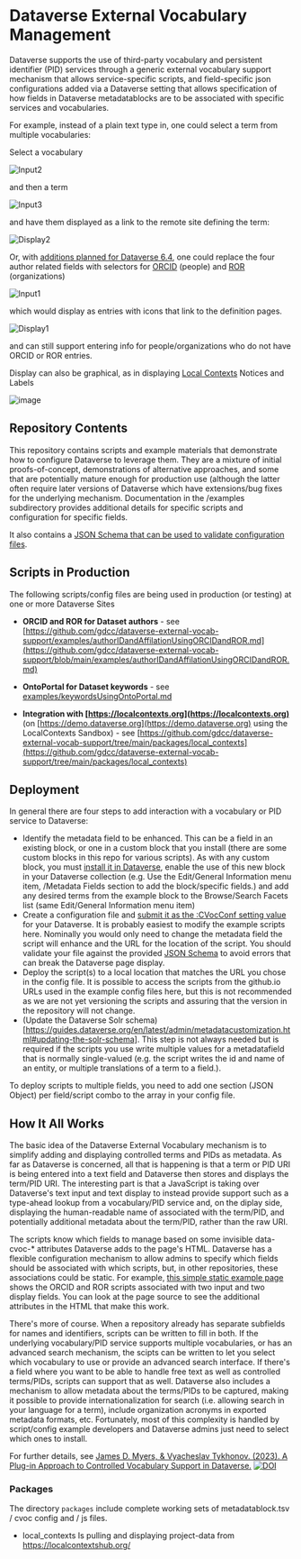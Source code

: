 # Dataverse External Vocabulary Management

Dataverse supports the use of third-party vocabulary and persistent identifier (PID) services through a generic external vocabulary support mechanism that allows service-specific scripts, and field-specific json configurations added via a Dataverse setting that allows specification of how fields in Dataverse metadatablocks are to be associated with specific services and vocabularies.

For example, instead of a plain text type in, one could select a term from multiple vocabularies:

Select a vocabulary

![Input2](https://github.com/user-attachments/assets/e984acc4-de04-49f7-8397-a7f2c4fc70f5)

and then a term

![Input3](https://github.com/user-attachments/assets/de48f382-4d74-4e75-aa29-a76853e88eba)

and have them displayed as a link to the remote site defining the term:

![Display2](https://github.com/user-attachments/assets/27aab9fe-c876-4ab6-8d74-eb6cc29274c4)

Or, with [additions planned for Dataverse 6.4](https://github.com/IQSS/dataverse/pull/10712), one could replace the four author related fields with selectors for [ORCID](https://orcid.org) (people) and [ROR](https://ror.org) (organizations)

![Input1](https://github.com/user-attachments/assets/b0f724e1-952b-4d48-8f89-8f046d797ce8)

which would display as entries with icons that link to the definition pages.

![Display1](https://github.com/user-attachments/assets/67fd166e-855b-4044-8dfd-d2ae0ccbfed5)

and can still support entering info for people/organizations who do not have ORCID or ROR entries.

Display can also be graphical, as in displaying [Local Contexts](https://localcontexts.org/) Notices and Labels

![image](https://github.com/user-attachments/assets/87aab5b1-6aca-49b1-8f7a-1e253932650d)

## Repository Contents

This repository contains scripts and example materials that demonstrate how to configure Dataverse to leverage them. They are a mixture of initial proofs-of-concept, demonstrations of alternative approaches, and some that are potentially mature enough for production use (although the latter often require later versions of Dataverse which have extensions/bug fixes for the underlying mechanism. Documentation in the /examples subdirectory provides additional details for specific scripts and configuration for specific fields.

It also contains a [JSON Schema that can be used to validate configuration files](https://github.com/gdcc/dataverse-external-vocab-support/blob/main/examples/config/demo/CVocConf.schema.json).

## Scripts in Production

The following scripts/config files are being used in production (or testing) at one or more Dataverse Sites

* **ORCID and ROR for Dataset authors** - see [https://github.com/gdcc/dataverse-external-vocab-support/examples/authorIDandAffilationUsingORCIDandROR.md](https://github.com/gdcc/dataverse-external-vocab-support/blob/main/examples/authorIDandAffilationUsingORCIDandROR.md)

* **OntoPortal for Dataset keywords** - see [examples/keywordsUsingOntoPortal.md](examples/keywordsUsingOntoPortal.md)

* **Integration with [https://localcontexts.org](https://localcontexts.org)** (on [https://demo.dataverse.org](https://demo.dataverse.org) using the LocalContexts Sandbox) - see [https://github.com/gdcc/dataverse-external-vocab-support/tree/main/packages/local_contexts](https://github.com/gdcc/dataverse-external-vocab-support/tree/main/packages/local_contexts)

## Deployment

In general there are four steps to add interaction with a vocabulary or PID service to Dataverse:

* Identify the metadata field to be enhanced. This can be a field in an existing block, or one in a custom block that you install (there are some custom blocks in this repo for various scripts). As with any custom block, you must [install it in Dataverse](https://guides.dataverse.org/en/latest/admin/metadatacustomization.html#metadata-block-setup), enable the use of this new block in your Dataverse collection (e.g. Use the Edit/General Information menu item, /Metadata Fields section to add the block/specific fields.) and add any desired terms from the example block to the Browse/Search Facets list (same Edit/General Information menu item)
* Create a configuration file and [submit it as the :CVocConf setting value](https://guides.dataverse.org/en/latest/installation/config.html#cvocconf) for your Dataverse. It is probably easiest to modify the example scripts here. Nominally you would only need to change the metadata field the script will enhance and the URL for the location of the script. You should validate your file against the provided [JSON Schema](https://guides.dataverse.org/en/latest/installation/config.html#cvocconf) to avoid errors that can break the Dataverse page display.
* Deploy the script(s) to a local location that matches the URL you chose in the config file. It is possible to access the scripts from the github.io URLs used in the example config files here, but this is not recommended as we are not yet versioning the scripts and assuring that the version in the repository will not change.
* (Update the Dataverse Solr schema)[https://guides.dataverse.org/en/latest/admin/metadatacustomization.html#updating-the-solr-schema]. This step is not always needed but is required if the scripts you use write multiple values for a metadatafield that is normally single-valued (e.g. the script writes the id and name of an entity, or multiple translations of a term to a field.).

To deploy scripts to multiple fields, you need to add one section (JSON Object) per field/script combo to the array in your config file.

## How It All Works

The basic idea of the Dataverse External Vocabulary mechanism is to simplify adding and displaying controlled terms and PIDs as metadata. As far as Dataverse is concerned, all that is happening is that a term or PID URI is being entered into a text field and Dataverse then stores and displays the term/PID URI. The interesting part is that a JavaScript is taking over Dataverse's text input and text display to instead provide support such as a type-ahead lookup from a vocabulary/PID service and, on the diplay side, displaying the human-readable name of associated with the term/PID, and potentially additional metadata about the term/PID, rather than the raw URI.

The scripts know which fields to manage based on some invisible data-cvoc-* attributes Dataverse adds to the page's HTML. Dataverse has a flexible configuration mechanism to allow admins to specify which fields should be associated with which scripts, but, in other repositories, these associations could be static. For example, [this simple static example page](examples/staticOrcidAndRorExample.html) shows the ORCID and ROR scripts associated with two input and two display fields. You can look at the page source to see the additional attributes in the HTML that make this work.

There's more of course. When a repository already has separate subfields for names and identifiers, scripts can be written to fill in both. If the underlying vocabulary/PID service supports multiple vocabularies, or has an advanced search mechanism, the scipts can be written to let you select which vocabulary to use or provide an advanced search interface. If there's a field where you want to be able to handle free text as well as controlled terms/PIDs, scripts can support that as well. Dataverse also includes a mechanism to allow metadata about the terms/PIDs to be captured, making it possible to provide internationalization for search (i.e. allowing search in your language for a term), include organization acronyms in exported metadata formats, etc. Fortunately, most of this complexity is handled by script/config example developers and Dataverse admins just need to select which ones to install.

For further details, see [James D. Myers, & Vyacheslav Tykhonov. (2023). A Plug-in Approach to Controlled Vocabulary Support in Dataverse.](https://doi.org/10.5281/zenodo.8133723)
[![DOI](https://zenodo.org/badge/DOI/10.5281/zenodo.8133723.svg)](https://doi.org/10.5281/zenodo.8133723)





### Packages

The directory `packages` include complete working sets of metadatablock.tsv / cvoc config and / js files.

- local_contexts
Is pulling and displaying project-data from https://localcontextshub.org/
